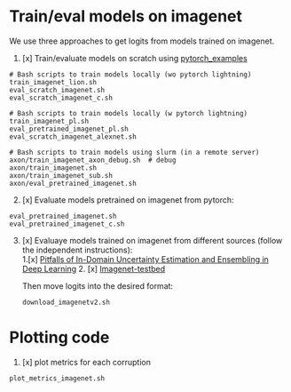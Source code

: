 

# Train/eval models on imagenet

We use three approaches to get logits from models trained on imagenet.




1. [x] Train/evaluate models on scratch using [pytorch_examples](https://github.com/pytorch/examples/blob/master/imagenet/main.py)
```
# Bash scripts to train models locally (wo pytorch lightning)
train_imagenet_lion.sh
eval_scratch_imagenet.sh
eval_scratch_imagenet_c.sh

# Bash scripts to train models locally (w pytorch lightning)
train_imagenet_pl.sh
eval_pretrained_imagenet_pl.sh
eval_scratch_imagenet_alexnet.sh 

# Bash scripts to train models using slurm (in a remote server)
axon/train_imagenet_axon_debug.sh  # debug
axon/train_imagenet.sh 
axon/train_imagenet_sub.sh
axon/eval_pretrained_imagenet.sh

```

2. [x] Evaluate models pretrained on imagenet from pytorch:
```
eval_pretrained_imagenet.sh
eval_pretrained_imagenet_c.sh
```

3. [x] Evaluaye models trained on imagenet from different sources (follow the independent instructions): <br>
    1.[x] [Pitfalls of In-Domain Uncertainty Estimation and Ensembling in Deep Learning](https://github.com/SamsungLabs/pytorch-ensembles)
    2. [x] [Imagenet-testbed](https://github.com/modestyachts/imagenet-testbed)

    Then move logits into the desired format:
    ```
    download_imagenetv2.sh
    ```

# Plotting code

1. [x] plot metrics for each corruption 
```
plot_metrics_imagenet.sh
```
